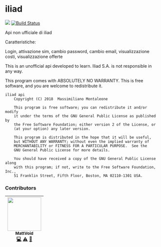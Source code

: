 # iliad
<a href="https://paypal.me/fast0n" title="Donate"><img src="https://img.shields.io/badge/Donate-PayPal-009cde.svg?style=flat-square"></a>
[![Build Status](https://travis-ci.org/Fast0n/iliad.svg?branch=master)](https://travis-ci.org/Fast0n/iliad)

Api non ufficiale di iliad

Caratteristiche:

Login, attivazione sim, cambio password, cambio email, visualizzazione costi, visualizzazione offerte


This is an unofficial api developed to learn. Iliad S.A. is not responsible in any way.

This program comes with ABSOLUTELY NO WARRANTY. This is free software, and you are welcome to redistribute it.

```
iliad api
    Copyright (C) 2018  Massimiliano Montaleone

    This program is free software; you can redistribute it and/or modify
    it under the terms of the GNU General Public License as published by
    the Free Software Foundation; either version 2 of the License, or
    (at your option) any later version.

    This program is distributed in the hope that it will be useful,
    but WITHOUT ANY WARRANTY; without even the implied warranty of
    MERCHANTABILITY or FITNESS FOR A PARTICULAR PURPOSE.  See the
    GNU General Public License for more details.

    You should have received a copy of the GNU General Public License along
    with this program; if not, write to the Free Software Foundation, Inc.,
    51 Franklin Street, Fifth Floor, Boston, MA 02110-1301 USA.
```
### Contributors

<!-- ALL-CONTRIBUTORS-LIST:START - Do not remove or modify this section -->
| [<img src="https://avatars2.githubusercontent.com/u/28840100?s=400&v=4" width="110px;"/><br /><sub>MattVoid</sub>](https://github.com/MattVoid)<br />[💻](https://github.com/Fast0n/iliad/commits?author=mattvoid "Code") [⚠️](https://github.com/Fast0n/iliad/commits?author=mattvoid "Tests") [🐛](https://github.com/Fast0n/iliad/issues?q=author%3Amattvoid "Bug reports") |
| :---: |  
<!-- ALL-CONTRIBUTORS-LIST:END -->


